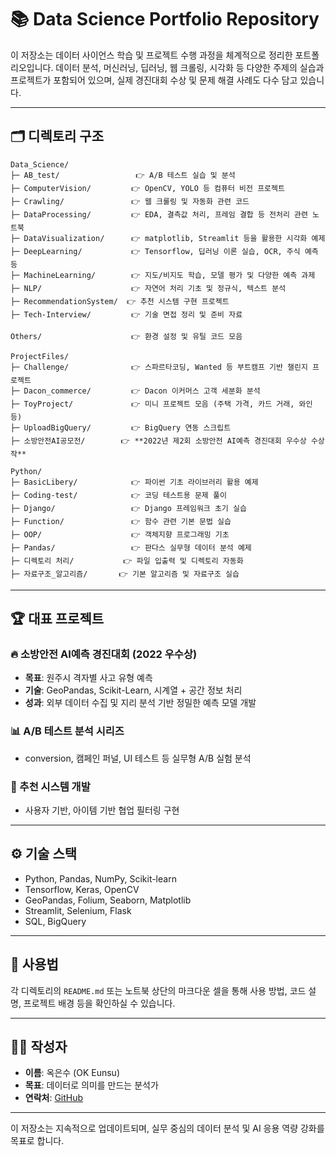 # 📚 Data Science Portfolio Repository

이 저장소는 데이터 사이언스 학습 및 프로젝트 수행 과정을 체계적으로 정리한 포트폴리오입니다. 데이터 분석, 머신러닝, 딥러닝, 웹 크롤링, 시각화 등 다양한 주제의 실습과 프로젝트가 포함되어 있으며, 실제 경진대회 수상 및 문제 해결 사례도 다수 담고 있습니다.

---

## 🗂️ 디렉토리 구조

```
Data_Science/
├─ AB_test/                 👉 A/B 테스트 실습 및 분석
├─ ComputerVision/         👉 OpenCV, YOLO 등 컴퓨터 비전 프로젝트
├─ Crawling/               👉 웹 크롤링 및 자동화 관련 코드
├─ DataProcessing/         👉 EDA, 결측값 처리, 프레임 결합 등 전처리 관련 노트북
├─ DataVisualization/      👉 matplotlib, Streamlit 등을 활용한 시각화 예제
├─ DeepLearning/           👉 Tensorflow, 딥러닝 이론 실습, OCR, 주식 예측 등
├─ MachineLearning/        👉 지도/비지도 학습, 모델 평가 및 다양한 예측 과제
├─ NLP/                    👉 자연어 처리 기초 및 정규식, 텍스트 분석
├─ RecommendationSystem/  👉 추천 시스템 구현 프로젝트
├─ Tech-Interview/         👉 기술 면접 정리 및 준비 자료

Others/                    👉 환경 설정 및 유틸 코드 모음

ProjectFiles/
├─ Challenge/              👉 스파르타코딩, Wanted 등 부트캠프 기반 챌린지 프로젝트
├─ Dacon_commerce/         👉 Dacon 이커머스 고객 세분화 분석
├─ ToyProject/             👉 미니 프로젝트 모음 (주택 가격, 카드 거래, 와인 등)
├─ UploadBigQuery/         👉 BigQuery 연동 스크립트
├─ 소방안전AI공모전/        👉 **2022년 제2회 소방안전 AI예측 경진대회 우수상 수상작**

Python/
├─ BasicLibery/            👉 파이썬 기초 라이브러리 활용 예제
├─ Coding-test/            👉 코딩 테스트용 문제 풀이
├─ Django/                 👉 Django 프레임워크 초기 실습
├─ Function/               👉 함수 관련 기본 문법 실습
├─ OOP/                    👉 객체지향 프로그래밍 기초
├─ Pandas/                 👉 판다스 실무형 데이터 분석 예제
├─ 디렉토리 처리/           👉 파일 입출력 및 디렉토리 자동화
├─ 자료구조_알고리즘/       👉 기본 알고리즘 및 자료구조 실습
```

---

## 🏆 대표 프로젝트

### 🔥 소방안전 AI예측 경진대회 (2022 우수상)
- **목표**: 원주시 격자별 사고 유형 예측
- **기술**: GeoPandas, Scikit-Learn, 시계열 + 공간 정보 처리
- **성과**: 외부 데이터 수집 및 지리 분석 기반 정밀한 예측 모델 개발

### 📊 A/B 테스트 분석 시리즈
- conversion, 캠페인 퍼널, UI 테스트 등 실무형 A/B 실험 분석

### 🎯 추천 시스템 개발
- 사용자 기반, 아이템 기반 협업 필터링 구현

---

## ⚙️ 기술 스택

- Python, Pandas, NumPy, Scikit-learn
- Tensorflow, Keras, OpenCV
- GeoPandas, Folium, Seaborn, Matplotlib
- Streamlit, Selenium, Flask
- SQL, BigQuery

---

## 📎 사용법

각 디렉토리의 `README.md` 또는 노트북 상단의 마크다운 셀을 통해 사용 방법, 코드 설명, 프로젝트 배경 등을 확인하실 수 있습니다.

---

## 🙋‍♂️ 작성자

- **이름**: 옥은수 (OK Eunsu)
- **목표**: 데이터로 의미를 만드는 분석가
- **연락처**: [GitHub](https://github.com/OKEunsu)

---

이 저장소는 지속적으로 업데이트되며, 실무 중심의 데이터 분석 및 AI 응용 역량 강화를 목표로 합니다.